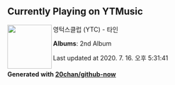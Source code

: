 ## Currently Playing on YTMusic

[<img align="left" width="100" src="https://lh3.googleusercontent.com/O_n2TQfU5hN23qmhpDmkhfcGs6h0AbN4dhPAsbJXD1696-5Qs6hzFuUBG5juc8h4GwSNLzW92uv7i322">](https://music.youtube.com/channel/UCjEDeUJ2tplNj_TGxq9x4eQ)

영턱스클럽 (YTC) - 타인

**Albums**: 2nd Album

Last updated at 2020. 7. 16. 오후 5:31:41

#### Generated with [20chan/github-now](https://github.com/20chan/github-now)


<!--
**20chan/20chan** is a ✨ _special_ ✨ repository because its `README.md` (this file) appears on your GitHub profile.

Here are some ideas to get you started:

- 🔭 I’m currently working on ...
- 🌱 I’m currently learning ...
- 👯 I’m looking to collaborate on ...
- 🤔 I’m looking for help with ...
- 💬 Ask me about ...
- 📫 How to reach me: ...
- 😄 Pronouns: ...
- ⚡ Fun fact: ...
-->
